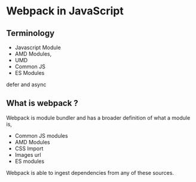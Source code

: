 # Webpack in JavaScript


## Terminology

- Javascript Module
- AMD Modules,
- UMD
- Common JS
- ES Modules

defer and async



## What is webpack ?

Webpack is module bundler and has a broader definition of what a module is,

- Common JS modules
- AMD Modules
- CSS Import
- Images url
- ES modules


Webpack is able to ingest dependencies from any of these sources.

